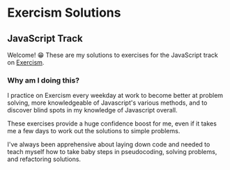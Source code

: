# Exercism Solutions
## JavaScript Track
Welcome! 😁 These are my solutions to exercises for the JavaScript track on [Exercism](http://exercism.io/).

### Why am I doing this?

I practice on Exercism every weekday at work to become better at problem solving, more knowledgeable of Javascript's various methods, and to discover blind spots in my knowledge of Javascript overall.

These exercises provide a huge confidence boost for me, even if it takes me a few days to work out the solutions to simple problems.

I've always been apprehensive about laying down code and needed to teach myself how to take baby steps in pseudocoding, solving problems, and refactoring solutions.

